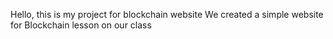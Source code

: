 Hello, this is my project for blockchain website
We created a simple website for Blockchain lesson on our class
